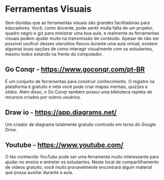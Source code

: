 # Ferramentas Visuais

Sem dúvidas que as ferramentas visuais são grandes facilitadoras para educadores. Você, como docente, pode sentir muita falta de um projetor, quadro negro e giz para ministrar uma boa aula, e realmente as ferramentas visuais podem ajudar muito na transmissão de conteúdo. Apesar de não ser possível usufruir desses utensílios físicos durante uma aula virtual, existem algumas boas opções de como interagir visualmente com os estudantes, mesmo todos estando na frente do computador.

## Go Conqr - https://www.goconqr.com/pt-BR

É um conjunto de ferramentas para construir conhecimento. O registro na plataforma é gratuito e nela você pode criar mapas mentais, _quizzes_ e _slides_. Além disso, o Go Conqr também possui uma biblioteca repleta de recursos criados por outros usuários.

## Draw io - https://app.diagrams.net/

Um criador de diagrama totalmente gratuito contruído em torno do _Google Drive_.

## Youtube - https://www.youtube.com/

O tão conhecido _YouTube_ pode ser uma ferramenta muito interessante para ajudar no ensino e entreter os estudantes. Neste local de compartilhamento de vídeos gratuito, você muito provavelmente encontrará algum material que possa auxiliar durante a aula.
